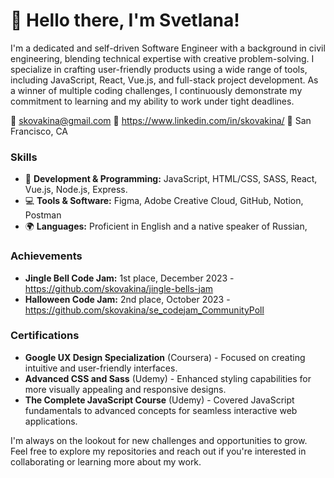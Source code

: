 # 👋 Hello there, I'm Svetlana! 

I'm a dedicated and self-driven Software Engineer with a background in civil engineering, blending technical expertise with creative problem-solving. I specialize in crafting user-friendly products using a wide range of tools, including JavaScript, React, Vue.js, and full-stack project development. As a winner of multiple coding challenges, I continuously demonstrate my commitment to learning and my ability to work under tight deadlines.

📧 skovakina@gmail.com 
💼 https://www.linkedin.com/in/skovakina/
📍 San Francisco, CA

### Skills

- 🔧 **Development & Programming:** JavaScript, HTML/CSS, SASS, React, Vue.js, Node.js, Express.
- 💻 **Tools & Software:** Figma, Adobe Creative Cloud, GitHub, Notion, Postman
- 🌍 **Languages:** Proficient in English and a native speaker of Russian,

### Achievements

- **Jingle Bell Code Jam:** 1st place, December 2023 - https://github.com/skovakina/jingle-bells-jam
- **Halloween Code Jam:** 2nd place, October 2023 - https://github.com/skovakina/se_codejam_CommunityPoll

### Certifications

- **Google UX Design Specialization** (Coursera) - Focused on creating intuitive and user-friendly interfaces.
- **Advanced CSS and Sass** (Udemy) - Enhanced styling capabilities for more visually appealing and responsive designs.
- **The Complete JavaScript Course** (Udemy) - Covered JavaScript fundamentals to advanced concepts for seamless interactive web applications.

I'm always on the lookout for new challenges and opportunities to grow. Feel free to explore my repositories and reach out if you're interested in collaborating or learning more about my work.

